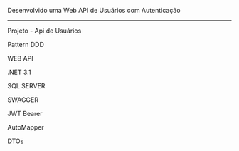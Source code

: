 Desenvolvido uma Web API de Usuários com Autenticação

-------------------------------------


Projeto - Api de Usuários

Pattern DDD

WEB API

.NET 3.1

SQL SERVER

SWAGGER

JWT Bearer

AutoMapper

DTOs

